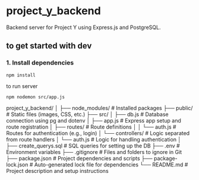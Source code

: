 # project_y_backend

Backend server for Project Y using Express.js and PostgreSQL.


## to get started with dev


### 1. Install dependencies

`npm install`

to run server

`npm nodemon src/app.js`


project_y_backend/
│
├── node_modules/             # Installed packages
├── public/                   # Static files (images, CSS, etc.)
├── src/
│   ├── db.js                 # Database connection using pg and dotenv
│   ├── app.js                # Express app setup and route registration
│   ├── routes/               # Route definitions
│   │   └── auth.js           # Routes for authentication (e.g., login)
│   └── controllers/          # Logic separated from route handlers
│       └── auth.js           # Logic for handling authentication
│
├── create_querys.sql         # SQL queries for setting up the DB
├── .env                      # Environment variables
├── .gitignore                # Files and folders to ignore in Git
├── package.json              # Project dependencies and scripts
├── package-lock.json         # Auto-generated lock file for dependencies
└── README.md                 # Project description and setup instructions
